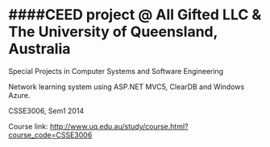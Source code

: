 ####CEED project @ All Gifted LLC & The University of Queensland, Australia
================

Special Projects in Computer Systems and Software Engineering 

Network learning system using ASP.NET MVC5, ClearDB and Windows Azure.

CSSE3006, Sem1 2014

Course link: http://www.uq.edu.au/study/course.html?course_code=CSSE3006



